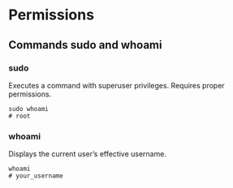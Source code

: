 # Permissions

## Commands sudo and whoami

### sudo
Executes a command with superuser privileges. Requires proper permissions.

    sudo whoami
    # root

### whoami
Displays the current user’s effective username.

    whoami
    # your_username
